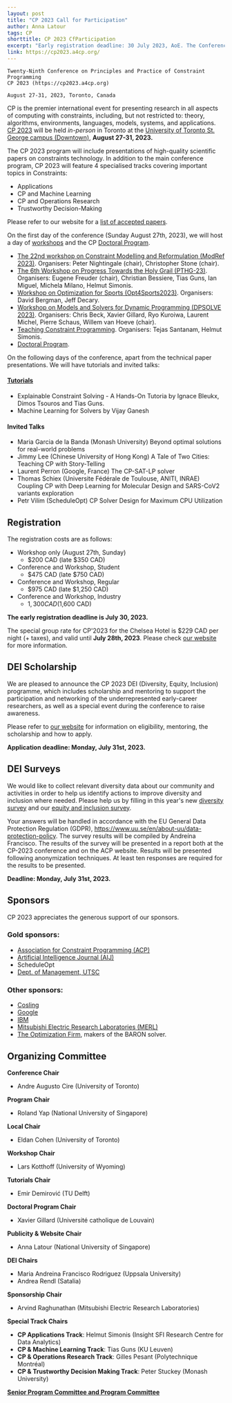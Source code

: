 ```yaml
---
layout: post
title: "CP 2023 Call for Participation"
author: Anna Latour
tags: CP 
shorttitle: CP 2023 CfParticipation
excerpt: "Early registration deadline: 30 July 2023, AoE. The Conference on Principles and Practice of Constraint Programming is the premier international event for presenting research in all aspects of computing with constraints, including, but not restricted to: theory, algorithms, environments, languages, models, systems, and applications. CP 2023 will be held in-person in Toronto at the University of Toronto St. George campus (Downtown), August 27-31, 2023."
link: https://cp2023.a4cp.org/
---
```


    Twenty-Ninth Conference on Principles and Practice of Constraint Programming
    CP 2023 (https://cp2023.a4cp.org)

    August 27-31, 2023, Toronto, Canada

CP is the premier international event for presenting research in all
aspects of computing with constraints, including, but not restricted to:
theory, algorithms, environments, languages, models, systems,
and applications. [CP 2023](https://cp2023.a4cp.org/index.html) will be held *in-person* in Toronto at the
[University of Toronto St. George campus (Downtown)](https://cp2023.a4cp.org/venue.html), **August 27-31, 2023.**

The CP 2023 program will include presentations of high-quality scientific papers 
on constraints technology. In addition to the main conference program, CP 2023 
will feature 4 specialised tracks covering important topics in Constraints:

- Applications
- CP and Machine Learning
- CP and Operations Research
- Trustworthy Decision-Making

Please refer to our website for a [list of accepted papers](https://cp2023.a4cp.org/accepted_papers.html).

On the first day of the conference (Sunday August 27th, 2023), we will host a day of [workshops](https://cp2023.a4cp.org/workshops.html) and the CP [Doctoral Program](https://cp2023.a4cp.org/dp_cfp.html). 

- [The 22nd workshop on Constraint Modelling and Reformulation (ModRef 2023)](https://modref.github.io/ModRef2023.html). Organisers: Peter Nightingale (chair), Christopher Stone (chair). 
- [The 6th Workshop on Progress Towards the Holy Grail (PTHG-23)](https://freuder.wordpress.com/progress-towards-the-holy-grail-workshops/pthg-23-the-sixth-workshop-on-progress-towards-the-holy-grail/). Organisers: Eugene Freuder (chair), Christian Bessiere, Tias Guns, Ian Miguel, Michela Milano, Helmut Simonis. 
- [Workshop on Optimization for Sports (Opt4Sports2023)](https://sites.google.com/uconn.edu/cp2023-opt4sports2023). Organisers: David Bergman, Jeff Decary. 
- [Workshop on Models and Solvers for Dynamic Programming (DPSOLVE 2023)](https://sites.google.com/view/dpsolve2023/). Organisers: Chris Beck, Xavier Gillard, Ryo Kuroiwa, Laurent Michel, Pierre Schaus, Willem van Hoeve (chair). 
- [Teaching Constraint Programming](https://groups.google.com/g/constraints/c/gcu4maSOKpM). Organisers: Tejas Santanam, Helmut Simonis. 
- [Doctoral Program](https://cp2023.a4cp.org/dp_cfp.html).

On the following days of the conference, apart from the technical paper presentations. We will have tutorials and invited talks:

#### [Tutorials](https://cp2023.a4cp.org/tutorials.html)
- Explainable Constraint Solving - A Hands-On Tutoria by Ignace Bleukx, Dimos Tsouros and Tias Guns.
- Machine Learning for Solvers by Vijay Ganesh

#### Invited Talks
- Maria Garcia de la Banda (Monash University)
Beyond optimal solutions for real-world problems
- Jimmy Lee (Chinese University of Hong Kong)
A Tale of Two Cities: Teaching CP with Story-Telling
- Laurent Perron (Google, France)
The CP-SAT-LP solver
- Thomas Schiex (Universite Fédérale de Toulouse, ANITI, INRAE)
Coupling CP with Deep Learning for Molecular Design and
SARS-CoV2 variants exploration
- Petr Vilím (ScheduleOpt)
CP Solver Design for Maximum CPU Utilization


## Registration

The registration costs are as follows:
- Workshop only (August 27th, Sunday)
  - $200 CAD (late $350 CAD)
- Conference and Workshop, Student
  - $475 CAD (late $750 CAD)
- Conference and Workshop, Regular
  - $975 CAD (late $1,250 CAD)
- Conference and Workshop, Industry
  - $1,300 CAD ($1,600 CAD)

**The early registration deadline is July 30, 2023.**

The special group rate for CP'2023 for the Chelsea Hotel is $229 CAD per night (+ taxes), and valid until **July 28th, 2023**. Please check [our website](https://cp2023.a4cp.org/hotels.html) for more information.

## DEI Scholarship

We are pleased to announce the CP 2023 DEI (Diversity, Equity, Inclusion) programme, which includes scholarship and mentoring to support the participation and networking of the underrepresented early-career researchers, as well as a special event during the conference to raise awareness. 

Please refer to [our website](https://cp2023.a4cp.org/cfdei.html) for information on eligibility, mentoring, the scholarship and how to apply.

**Application deadline: Monday, July 31st, 2023.**


## DEI Surveys

We would like to collect relevant diversity data about our community and activities in order to help us identify actions to improve diversity and inclusion where needed. Please help us by filling in this year's new [diversity survey](https://sunet.artologik.net/uu/Survey/626) and our [equity and inclusion survey](https://sunet.artologik.net/uu/Survey/625).

Your answers will be handled in accordance with the EU General Data Protection Regulation (GDPR), https://www.uu.se/en/about-uu/data-protection-policy. The survey results will be compiled by Andreína Francisco. The results of the survey will be presented in a report both at the CP-2023 conference and on the ACP website. Results will be presented following anonymization techniques. At least ten responses are required for the results to be presented. 

**Deadline: Monday, July 31st, 2023.**

## Sponsors

CP 2023 appreciates the generous support of our sponsors.

### Gold sponsors:

- [Association for Constraint Programming (ACP)](https://www.a4cp.org)
- [Artificial Intelligence Journal (AIJ)](https://www.sciencedirect.com/journal/artificial-intelligence)
- ScheduleOpt
- [Dept. of Management, UTSC](https://www.utsc.utoronto.ca/mgmt/)

### Other sponsors:

- [Cosling](https://www.cosling.com)
- [Google](https://www.google.com)
- [IBM](https://www.ibm.com)
- [Mitsubishi Electric Research Laboratories (MERL)](https://www.merl.com/) 
- [The Optimization Firm](https://www.minlp.com), makers of the BARON solver.

## Organizing Committee

**Conference Chair**
- Andre Augusto Cire (University of Toronto)

**Program Chair**
- Roland Yap (National University of Singapore)  

**Local Chair**
- Eldan Cohen (University of Toronto)

**Workshop Chair**
- Lars Kotthoff (University of Wyoming)

**Tutorials Chair**
- Emir Demirović (TU Delft)

**Doctoral Program Chair**
- Xavier Gillard (Université catholique de Louvain)

**Publicity & Website Chair**
- Anna Latour (National University of Singapore)

**DEI Chairs**
- Maria Andreina Francisco Rodriguez (Uppsala University)  
- Andrea Rendl (Satalia)  

**Sponsorship Chair**
- Arvind Raghunathan (Mitsubishi Electric Research Laboratories) 

**Special Track Chairs**
- **CP Applications Track**: Helmut Simonis (Insight SFI Research Centre for Data Analytics)  
- **CP & Machine Learning Track**: Tias Guns (KU Leuven)  
- **CP & Operations Research Track**: Gilles Pesant (Polytechnique Montréal)  
- **CP & Trustworthy Decision Making Track**: Peter Stuckey (Monash University)

[**Senior Program Committee and Program Committee**](https://cp2023.a4cp.org/committees.html)

